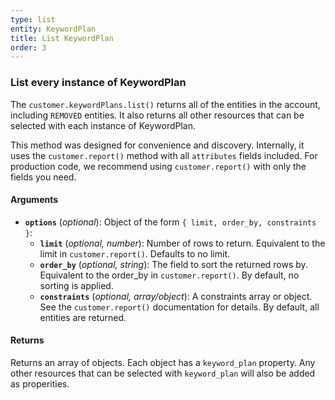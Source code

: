 ```yaml
---
type: list
entity: KeywordPlan
title: List KeywordPlan
order: 3
---
```


### List every instance of KeywordPlan

The `customer.keywordPlans.list()` returns all of the entities in the account, including `REMOVED` entities. It also returns all other resources that can be selected with each instance of KeywordPlan.

This method was designed for convenience and discovery. Internally, it uses the `customer.report()` method with all `attributes` fields included. For production code, we recommend using `customer.report()` with only the fields you need.

#### Arguments

- **`options`** (_optional_): Object of the form `{ limit, order_by, constraints }`:
  - **`limit`** (_optional, number_): Number of rows to return. Equivalent to the limit in `customer.report()`. Defaults to no limit.
  - **`order_by`** (_optional, string_): The field to sort the returned rows by. Equivalent to the order_by in `customer.report()`. By default, no sorting is applied.
  - **`constraints`** (_optional, array/object_): A constraints array or object. See the `customer.report()` documentation for details. By default, all entities are returned.

#### Returns

Returns an array of objects.
Each object has a `keyword_plan` property. Any other resources that can be selected with `keyword_plan` will also be added as properities.
